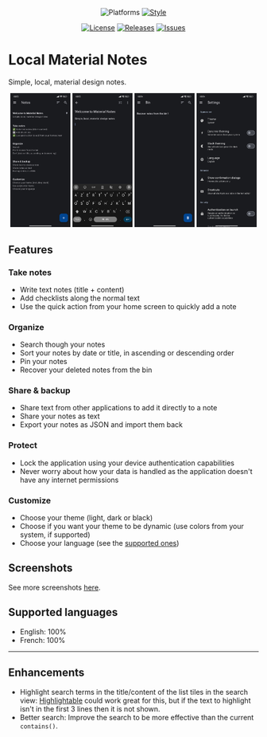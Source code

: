 <div align="center">

![Platforms](https://img.shields.io/badge/Platforms-Android-blue)
[![Style](https://img.shields.io/badge/Style-lint-blue)](https://pub.dev/packages/lint)

[![License](https://img.shields.io/github/license/maelchiotti/LocalMaterialNotes)](https://github.com/maelchiotti/LocalMaterialNotes/blob/main/LICENSE)
[![Releases](https://img.shields.io/github/v/release/maelchiotti/LocalMaterialNotes)](https://github.com/maelchiotti/LocalMaterialNotes/releases)
[![Issues](https://img.shields.io/github/issues/maelchiotti/LocalMaterialNotes)](https://github.com/maelchiotti/LocalMaterialNotes/issues)

</div>

# Local Material Notes

Simple, local, material design notes.

<div align="center">
  <img alt="Screenshot of the notes list" src="assets/screenshots/v1.1.0_notes.jpg" width="24%">
  <img alt="Screenshots of the note editor" src="assets/screenshots/v1.1.0_editor.jpg" width="24%">
  <img alt="Screenshot of the bin" src="assets/screenshots/v1.1.0_bin.jpg" width="24%">
  <img alt="Screenshot of the settings" src="assets/screenshots/v1.1.0_settings_1.jpg" width="24%">
</div>

## Features

### Take notes

- Write text notes (title + content)
- Add checklists along the normal text
- Use the quick action from your home screen to quickly add a note

### Organize

- Search though your notes
- Sort your notes by date or title, in ascending or descending order
- Pin your notes
- Recover your deleted notes from the bin

### Share & backup

- Share text from other applications to add it directly to a note
- Share your notes as text
- Export your notes as JSON and import them back

### Protect

- Lock the application using your device authentication capabilities
- Never worry about how your data is handled as the application doesn't have any internet permissions

### Customize

- Choose your theme (light, dark or black)
- Choose if you want your theme to be dynamic (use colors from your system, if supported)
- Choose your language (see the [supported ones](#supported-languages))

## Screenshots

See more screenshots [here](assets/screenshots).

## Supported languages

- English: 100%
- French: 100%

---

## Enhancements

- Highlight search terms in the title/content of the list tiles in the search view: [Highlightable](https://pub.dev/packages/highlightable) could work great for this, but if the text to highlight isn't in the first 3 lines then it is not shown.
- Better search: Improve the search to be more effective than the current `contains()`.
